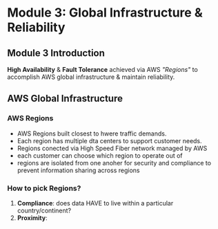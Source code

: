 # Module 3: Global Infrastructure & Reliability

## Module 3 Introduction
**High Availability** & **Fault Tolerance** achieved via AWS *"Regions"* to accomplish AWS global infrastructure & maintain reliability.

## AWS Global Infrastructure
### AWS Regions
- AWS Regions built closest to hwere traffic demands. 
- Each region has multiple dta centers to support customer needs.
- Regions conected via High Speed Fiber network managed by AWS
- each customer can choose which region to operate out of
- regions are isolated from one anoher for security and compliance to prevent information sharing across regions

### How to pick Regions?
1. **Compliance**: does data HAVE to live within a particular country/continent?
2. **Proximity**: 
